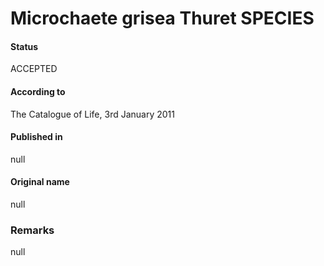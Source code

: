 # Microchaete grisea Thuret SPECIES

#### Status
ACCEPTED

#### According to
The Catalogue of Life, 3rd January 2011

#### Published in
null

#### Original name
null

### Remarks
null